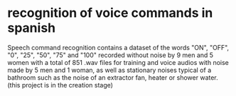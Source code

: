 # recognition of voice commands in spanish
Speech command recognition contains a dataset of the words "ON", "OFF", "0", "25", "50", "75" and "100" recorded without noise by 9 men and 5 women with a total of 851 .wav files for training and voice audios with noise made by 5 men and 1 woman, as well as stationary noises typical of a bathroom such as the noise of an extractor fan, heater or shower water. (this project is in the creation stage)

